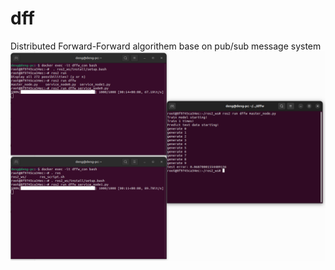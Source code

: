 # dff
Distributed Forward-Forward algorithem base on pub/sub message system
![Alt text](assest/FirstRun.png?raw=true "FistRun.png")
